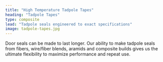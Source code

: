 ```yaml
---
title: "High Temperature Tadpole Tapes"
heading: "Tadpole Tapes"
type: composite
lead: "Tadpole seals engineered to exact specifications"
image: tadpole-tapes.jpg
---
```

Door seals can be made to last longer. Our ability to make tadpole seals from fibers, wire/fiber blends, aramids and composite builds gives us the ultimate flexibility to maximize performance and repeat use.
